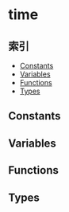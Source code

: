
# time

## 索引

- [Constants](#constants)
- [Variables](#variables)
- [Functions](#functions)
- [Types](#types)

## Constants

## Variables

## Functions

## Types
